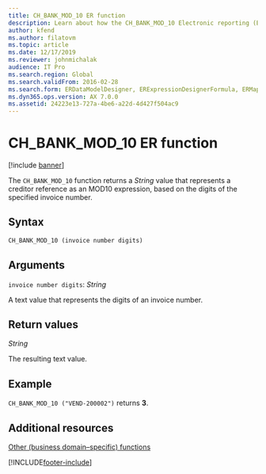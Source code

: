 ```yaml
---
title: CH_BANK_MOD_10 ER function
description: Learn about how the CH_BANK_MOD_10 Electronic reporting (ER) function is used, including syntax strings, arguments, return values, and examples.
author: kfend
ms.author: filatovm
ms.topic: article
ms.date: 12/17/2019
ms.reviewer: johnmichalak
audience: IT Pro
ms.search.region: Global
ms.search.validFrom: 2016-02-28
ms.search.form: ERDataModelDesigner, ERExpressionDesignerFormula, ERMappedFormatDesigner, ERModelMappingDesigner
ms.dyn365.ops.version: AX 7.0.0
ms.assetid: 24223e13-727a-4be6-a22d-4d427f504ac9
---
```


# CH_BANK_MOD_10 ER function

[!include [banner](../includes/banner.md)]

The `CH_BANK_MOD_10` function returns a *String* value that represents a creditor reference as an MOD10 expression, based on the digits of the specified invoice number.

## Syntax

```vb
CH_BANK_MOD_10 (invoice number digits)
```

## Arguments

`invoice number digits`: *String*

A text value that represents the digits of an invoice number.

## Return values

*String*

The resulting text value.

## Example

`CH_BANK_MOD_10 ("VEND-200002")` returns **3**.

## Additional resources

[Other (business domain–specific) functions](er-functions-category-other.md)


[!INCLUDE[footer-include](../../../includes/footer-banner.md)]
